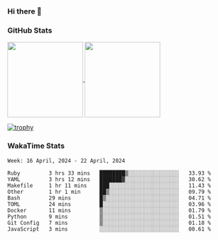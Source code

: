### Hi there 👋

### GitHub Stats

<a href="https://github.com/anuraghazra/github-readme-stats">
  <img align="center" height="170px" src="https://github-readme-stats.vercel.app/api/top-langs/?username=tksfjt1024&layout=compact&count_private=true&show_icons=true&show_icons=true&theme=graywhite" />
</a>
<a href="https://github.com/anuraghazra/github-readme-stats">
  <img align="center" height="170px" src="https://github-readme-stats.vercel.app/api?username=tksfjt1024&count_private=true&show_icons=true&show_icons=true&theme=graywhite" />
</a>

[![trophy](https://github-profile-trophy.vercel.app/?username=tksfjt1024)](https://github.com/ryo-ma/github-profile-trophy)

### WakaTime Stats

<!--START_SECTION:waka-->
```text
Week: 16 April, 2024 - 22 April, 2024

Ruby         3 hrs 33 mins   ████████▒░░░░░░░░░░░░░░░░   33.93 % 
YAML         3 hrs 12 mins   ███████▓░░░░░░░░░░░░░░░░░   30.62 % 
Makefile     1 hr 11 mins    ███░░░░░░░░░░░░░░░░░░░░░░   11.43 % 
Other        1 hr 1 min      ██▒░░░░░░░░░░░░░░░░░░░░░░   09.79 % 
Bash         29 mins         █▒░░░░░░░░░░░░░░░░░░░░░░░   04.71 % 
TOML         24 mins         █░░░░░░░░░░░░░░░░░░░░░░░░   03.96 % 
Docker       11 mins         ▒░░░░░░░░░░░░░░░░░░░░░░░░   01.79 % 
Python       9 mins          ▒░░░░░░░░░░░░░░░░░░░░░░░░   01.51 % 
Git Config   7 mins          ▒░░░░░░░░░░░░░░░░░░░░░░░░   01.18 % 
JavaScript   3 mins          ░░░░░░░░░░░░░░░░░░░░░░░░░   00.61 % 
```
<!--END_SECTION:waka-->
